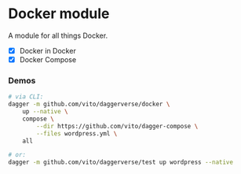 # Docker module

A module for all things Docker.

* [x] Docker in Docker
* [x] Docker Compose

### Demos

```sh
# via CLI:
dagger -m github.com/vito/daggerverse/docker \
    up --native \
    compose \
        --dir https://github.com/vito/dagger-compose \
        --files wordpress.yml \
    all

# or:
dagger -m github.com/vito/daggerverse/test up wordpress --native
```
